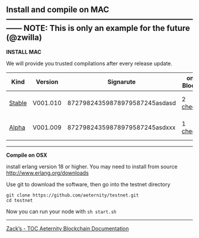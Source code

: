 **Install and compile on MAC**
——————————————————————————
NOTE: This is only an example for the future (@zwilla)
-----------------------------------------------------


**INSTALL MAC**

We will provide you trusted compilations after every release update.


| Kind | Version  | Signarute | on Block|Date  |
|------|----------|-----------|---------|------|
| [Stable](https://aeternity.com/sig-87279824359878979587245asdasd.dmg)   | V001.010 | 87279824359878979587245asdasd | 2 [check](https://wallet.aeternity.com) | 01.01.2018 00:00:00 utc
| [Alpha](https://aeternity.com/sig-87279824359878979587245asdxxx.dmg)   | V001.009 | 87279824359878979587245asdxxx | 1 [check](https://wallet.aeternity.com) | 12.31.2017 11.59:59 utc


-----------------------------------------------------
**Compile on OSX**

install erlang version 18 or higher.
You may need to install from source http://www.erlang.org/downloads

Use git to download the software, then go into the testnet directory
```
git clone https://github.com/aeternity/testnet.git
cd testnet
```


Now you can run your node with ```sh start.sh```


***
[Zack’s - TOC Aeternity Blockchain Documentation](Zack_Docs_TOC)